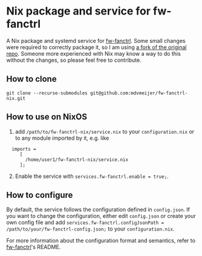 # Nix package and service for fw-fanctrl
A Nix package and systemd service for [fw-fanctrl](https://github.com/TamtamHero/fw-fanctrl). Some small changes were required to correctly package it, so I am using [a fork of the original repo](https://github.com/mdvmeijer/fw-fanctrl). Someone more experienced with Nix may know a way to do this without the changes, so please feel free to contribute.

## How to clone
`git clone --recurse-submodules git@github.com:mdvmeijer/fw-fanctrl-nix.git`


## How to use on NixOS
1. add `/path/to/fw-fanctrl-nix/service.nix` to your `configuration.nix` or to any module imported by it, e.g. like
```
  imports =
     [
       /home/user1/fw-fanctrl-nix/service.nix
     ];
```

2. Enable the service with `services.fw-fanctrl.enable = true;`.


## How to configure
By default, the service follows the configuration defined in `config.json`. If you want to change the configuration, either edit `config.json` or create your own config file and add `services.fw-fanctrl.configJsonPath = /path/to/your/fw-fanctrl-config.json;` to your `configuration.nix`.

For more information about the configuration format and semantics, refer to [fw-fanctrl](https://github.com/TamtamHero/fw-fanctrl)'s README.
